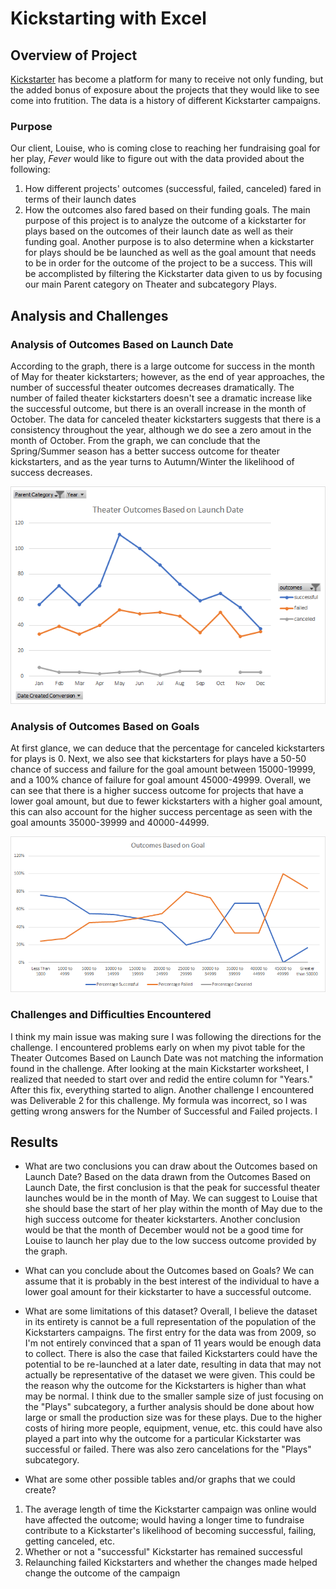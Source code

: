 # Kickstarting with Excel

## Overview of Project

[Kickstarter](https://www.kickstarter.com/) has become a platform for many to receive not only funding, but the added bonus of exposure about the projects that they would like to see come into frutition. The data is a history of different Kickstarter campaigns.


### Purpose

Our client, Louise, who is coming close to reaching her fundraising goal for her play, *Fever* would like to figure out with the data provided about the following:
1. How different projects' outcomes (successful, failed, canceled) fared in terms of their launch dates
2. How the outcomes also fared based on their funding goals.
The main purpose of this project is to analyze the outcome of a kickstarter for plays based on the outcomes of their launch date as well as their funding goal. 
Another purpose is to also determine when a kickstarter for plays should be be launched as well as the goal amount that needs to be in order for the outcome of the project to be a success. This will be accomplisted by filtering the Kickstarter data given to us by focusing our main Parent category on Theater and subcategory Plays.


## Analysis and Challenges

### Analysis of Outcomes Based on Launch Date
According to the graph, there is a large outcome for success in the month of May for theater kickstarters; however, as the end of year approaches, the number of successful theater outcomes decreases dramatically. The number of failed theater kickstarters doesn't see a dramatic increase like the successful outcome, but there is an overall increase in the month of October. The data for canceled theater kickstarters suggests that there is a consistency throughout the year, although we do see a zero amout in the month of October. From the graph, we can conclude that the Spring/Summer season has a better success outcome for theater kickstarters, and as the year turns to Autumn/Winter the likelihood of success decreases.

![Theater Outcomes Based on Launch Date](Resources/Theater_Outcomes_vs_Launch.png)


### Analysis of Outcomes Based on Goals
At first glance, we can deduce that the percentage for canceled kickstarters for plays is 0. Next, we also see that kickstarters for plays have a 50-50 chance of success and failure for the goal amount between 15000-19999, and a 100% chance of failure for goal amount 45000-49999. Overall, we can see that there is a higher success outcome for projects that have a lower goal amount, but due to fewer kickstarters with a higher goal amount, this can also account for the higher success percentage as seen with the goal amounts 35000-39999 and 40000-44999.

![Outcome Based on Goals](Resources/Outcomes_vs_Goals.png)


### Challenges and Difficulties Encountered
I think my main issue was making sure I was following the directions for the challenge. I encountered problems early on when my pivot table for the Theater Outcomes Based on Launch Date was not matching the information found in the challenge. After looking at the main Kickstarter worksheet, I realized that needed to start over and redid the entire column for "Years." After this fix, everything started to align. Another challenge I encountered was Deliverable 2 for this challenge. My formula was incorrect, so I was getting wrong answers for the Number of Successful and Failed projects. I 

## Results

- What are two conclusions you can draw about the Outcomes based on Launch Date?
Based on the data drawn from the Outcomes Based on Launch Date, the first conclusion is that the peak for successful theater launches would be in the month of May. We can suggest to Louise that she should base the start of her play within the month of May due to the high success outcome for theater kickstarters. Another conclusion would be that the month of December would not be a good time for Louise to launch her play due to the low success outcome provided by the graph. 

- What can you conclude about the Outcomes based on Goals?
We can assume that it is probably in the best interest of the individual to have a lower goal amount for their kickstarter to have a successful outcome. 

- What are some limitations of this dataset?
Overall, I believe the dataset in its entirety is cannot be a full representation of the population of the Kickstarters campaigns. The first entry for the data was from 2009, so I'm not entirely convinced that a span of 11 years would be enough data to collect. There is also the case that failed Kickstarters could have the potential to be re-launched at a later date, resulting in data that may not actually be representative of the dataset we were given. This could be the reason why the outcome for the Kickstarters is higher than what may be normal. 
I think due to the smaller sample size of just focusing on the "Plays" subcategory, a further analysis should be done about how large or small the production size was for these plays. Due to the higher costs of hiring more people, equipment, venue, etc. this could have also played a part into why the outcome for a particular Kickstarter was successful or failed. There was also zero cancelations for the "Plays" subcategory.

- What are some other possible tables and/or graphs that we could create?
1. The average length of time the Kickstarter campaign was online would have affected the outcome; would having a longer time to fundraise contribute to a Kickstarter's likelihood of becoming successful, failing, getting canceled, etc.
2. Whether or not a "successful" Kickstarter has remained successful
3. Relaunching failed Kickstarters and whether the changes made helped change the outcome of the campaign
